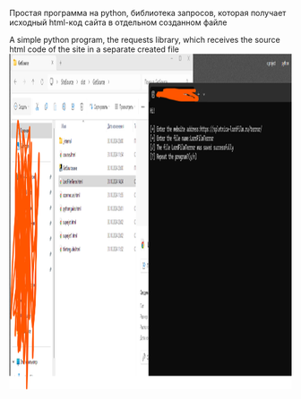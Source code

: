 Простая программа на python, библиотека запросов, которая получает исходный html-код сайта в отдельном созданном файле               
                     
A simple python program, the requests library, which receives the source html code of the site in a separate created file       
<img src="getsourcescreen.png" alt="game" width="800" height="600">
